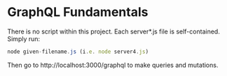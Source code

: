 # GraphQL Fundamentals

There is no script within this project. Each server*.js file is self-contained. Simply run:

```js
node given-filename.js (i.e. node server4.js)
```

Then go to http://localhost:3000/graphql to make queries and mutations.